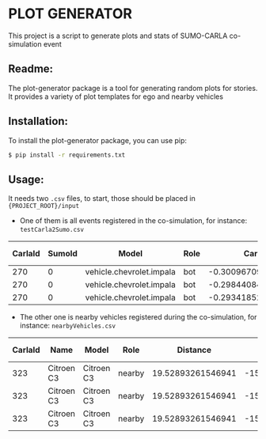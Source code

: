 # PLOT GENERATOR

This project is a script to generate plots and stats of SUMO-CARLA co-simulation event

## Readme:

The plot-generator package is a tool for generating random plots for stories. It provides a variety of plot templates for ego and nearby vehicles

## Installation:

To install the plot-generator package, you can use pip:

```sh
$ pip install -r requirements.txt
```

## Usage:

It needs two `.csv` files, to start, those should be placed in `{PROJECT_ROOT}/input`

- One of them is all events registered in the co-simulation, for instance: `testCarla2Sumo.csv`


|CarlaId|SumoId|Model                   |Role|Carla X             |Carla Y          |Carla Z|SUMO X            |SUMO Y            |SUMO Z|SUMO Vector X    |SUMO Vector Y    |SUMO Vector Z     |time              |
|-------|------|------------------------|----|--------------------|-----------------|-------|------------------|------------------|------|-----------------|-----------------|------------------|------------------|
|270    |0     |vehicle.chevrolet.impala|bot |-0.30096709728240967|304.2039794921875|0.0    |503.761474609375  |122.02994537353516|0.0   |2.684596538543701|1.026368260383606|0.7075497508049011|1700519357.715146 |
|270    |0     |vehicle.chevrolet.impala|bot |-0.2984408438205719 |304.197998046875 |0.0    |503.7639465332031 |122.03594970703125|0.0   |2.684596538543701|1.026368260383606|0.7075497508049011|1700519357.7636142|
|270    |0     |vehicle.chevrolet.impala|bot |-0.2934185266494751 |304.18603515625  |0.0    |503.76885986328125|122.04798126220703|0.0   |2.684596538543701|1.026368260383606|0.7075497508049011|1700519357.8264205|




- The other one is nearby vehicles registered during the co-simulation, for instance: `nearbyVehicles.csv`

| CarlaId | Name       | Model      | Role   | Distance          | Carla X             | Carla Y           | Carla Z | time               |
| ------- | ---------- | ---------- | ------ | ----------------- | ------------------- | ----------------- | ------- | ------------------ |
| 323     | Citroen C3 | Citroen C3 | nearby | 19.52893261546941 | -15.420184135437012 | 131.9491424560547 | 0.0     | 1700519419.6671655 |
| 323     | Citroen C3 | Citroen C3 | nearby | 19.52893261546941 | -15.420184135437012 | 131.9491424560547 | 0.0     | 1700519419.685871  |
| 323     | Citroen C3 | Citroen C3 | nearby | 19.52893261546941 | -15.420184135437012 | 131.9491424560547 | 0.0     | 1700519419.699387  |
